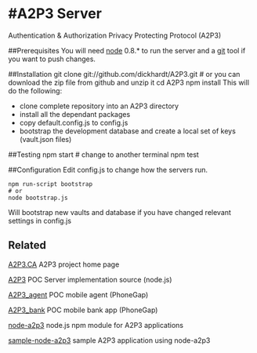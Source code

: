 #A2P3 Server
====

Authentication &amp; Authorization Privacy Protecting Protocol (A2P3)

##Prerequisites
You will need [node](http://nodejs.org/download/) 0.8.* to run the server and a [git](http://git-scm.com/downloads) tool if you want to push changes.


##Installation
	git clone git://github.com/dickhardt/A2P3.git
	# or you can download the zip file from github and unzip it
	cd A2P3
	npm install
This will do the following:

* clone complete repository into an A2P3 directory
* install all the dependant packages
* copy default.config.js to config.js
* bootstrap the development database and create a local set of keys (vault.json files)


##Testing
	npm start
	# change to another terminal
	npm test
	
##Configuration
Edit config.js to change how the servers run.
	
	npm run-script bootstrap
	# or
	node bootstrap.js

Will bootstrap new vaults and database if you have changed relevant settings in config.js

## Related

[A2P3.CA](http://a2p3.ca) A2P3 project home page

[A2P3](https://github.com/dickhardt/A2P3) POC Server implementation source (node.js)

[A2P3_agent](https://github.com/dickhardt/A2P3_agent) POC mobile agent (PhoneGap)

[A2P3_bank](https://github.com/dickhardt/A2P3_bank) POC mobile bank app (PhoneGap)

[node-a2p3](https://github.com/dickhardt/node-a2p3) node.js npm module for A2P3 applications

[sample-node-a2p3](https://github.com/dickhardt/sample-node-a2p3) sample A2P3 application using node-a2p3
